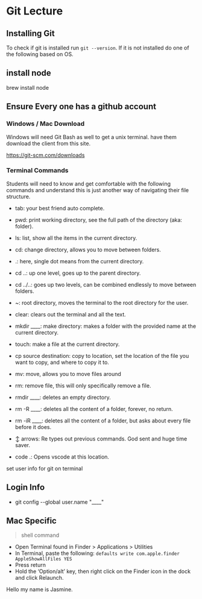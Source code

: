 # Git Lecture

## Installing Git

To check if git is installed run `git --version`. If it is not installed do one of the following based on OS.


## install node

brew install node

## Ensure Every one has a github account

### Windows / Mac Download

Windows will need Git Bash as well to get a unix terminal. have them download the client from this site.

https://git-scm.com/downloads

### Terminal Commands

Students will need to know and get comfortable with the following commands and understand this is just another way of navigating their file structure.

- tab: your best friend auto complete.

- pwd: print working directory, see the full path of the directory (aka: folder).
- ls: list, show all the items in the current directory.
- cd: change directory, allows you to move between folders.
- .: here, single dot means from the current directory.
- cd ..: up one level, goes up to the parent directory.
- cd ../..: goes up two levels, can be combined endlessly to move between folders.
- ~: root directory, moves the terminal to the root directory for the user.
- clear: clears out the terminal and all the text.
- mkdir ____: make directory: makes a folder with the provided name at the current directory.
- touch: make a file at the current directory.
- cp source destination: copy to location, set the location of the file you want to copy, and where to copy it to.
- mv: move, allows you to move files around
- rm: remove file, this will only specifically remove a file.
- rmdir ____: deletes an empty directory.
- rm -R ____: deletes all the content of a folder, forever, no return.
- rm -iR ____: deletes all the content of a folder, but asks about every file before it does.
- ↕ arrows: Re types out previous commands. God sent and huge time saver.
- code .: Opens vscode at this location.


set user info for git on terminal

## Login Info
- git config --global user.name "____"


## Mac Specific
>shell command

- Open Terminal found in Finder > Applications > Utilities
- In Terminal, paste the following: `defaults write com.apple.finder AppleShowAllFiles YES`
- Press return
- Hold the ‘Option/alt’ key, then right click on the Finder icon in the dock and click Relaunch.

Hello my name is Jasmine.